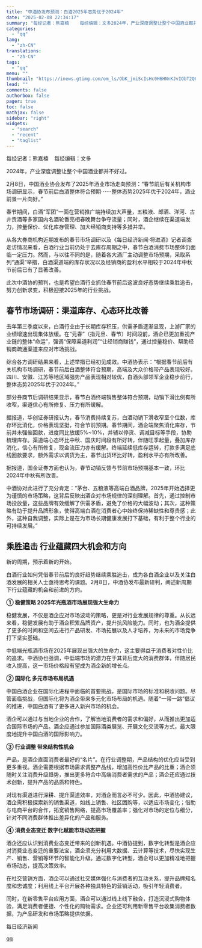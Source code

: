 ```yaml
---
title: "中酒协发布预测：白酒2025年态势优于2024年"
date: "2025-02-08 22:34:17"
summary: "每经记者：熊嘉楠    每经编辑：文多2024年，产业深度调整让整个中国酒业都并不好过。2月8日，中..."
categories:
  - "qq"
lang:
  - "zh-CN"
translations:
  - "zh-CN"
tags:
  - "qq"
menu: ""
thumbnail: "https://inews.gtimg.com/om_ls/ObK_jmiScIsHc0H6HNnKJvIObT2Q0G-ECOoIme-vHSDbYAA_640360/0"
lead: ""
comments: false
authorbox: false
pager: true
toc: false
mathjax: false
sidebar: "right"
widgets:
  - "search"
  - "recent"
  - "taglist"
---
```


每经记者：熊嘉楠    每经编辑：文多

2024年，产业深度调整让整个中国酒业都并不好过。

2月8日，中国酒业协会发布了2025年酒业市场走向预测：“春节前后有关机构市场调研显示，春节前后白酒整体符合预期⋯⋯整体态势2025年优于2024年，酒业前景一片向好。”

春节期间，白酒“军团”一面在营销推广端持续加大声量，五粮液、郎酒、洋河、古井贡酒等多家国内名酒轮番亮相春晚舞台争夺流量；同时，酒企继续在渠道端发力，控量保价、优化库存管理、加大经销商支持等多措并举。

从各大券商机构近期发布的春节市场调研以及《每日经济新闻·将进酒》记者调查走访情况来看，白酒行业当前仍处于去库存周期之中，春节白酒消费市场整体仍面临一定压力。然而，与以往不同的是，随着各大酒厂主动调整市场预期，采取系列“通渠”举措，白酒渠道端的库存状况以及经销商的盈利水平相较于2024年中秋节前后已有了显著改善。

此次中酒协的预判，也是希望白酒行业抓住春节前后这波良好态势继续乘胜追击，努力创新求变，积极迎接2025年的行业挑战。

春节市场调研：渠道库存、心态环比改善
------------------

去年第三季度以来，白酒行业由于长期库存积压，供需矛盾逐渐显现，上游厂家的业绩增速出现集体放缓。在“元春”（指元旦、春节）时间段前，酒企已更加重视产业链的整体“命运”，强调“保障渠道利润”“让经销商赚钱”，通过控量稳价、帮助经销商疏通渠道来应对市场挑战。

综合各方调研结果来看，上述举措已经初见成效。中酒协表示：“根据春节前后有关机构市场调研，春节前后白酒整体符合预期，高端及大众价格带产品表现较好。四川、安徽、江苏等地区域强势产品表现相对较优，白酒头部领军企业稳步前行，整体态势2025年优于2024年。”

部分券商节后调研结果显示，春节白酒终端销售整体符合预期，动销下滑比例有所收窄，渠道信心有所修复、压力有所缓解。

据报道，华创证券研报认为，春节消费持续复苏，白酒动销下滑收窄至个位数，库存环比消化，价格表现坚挺，符合节前预期。春节期间，酒企端聚焦消化库存，节前并未强催回款，进度同比放缓5%~10%，并辅以停货、调减目标等手段，协助梳理库存。渠道端心态环比中秋、国庆时间段有所好转，伴随旺季起量，叠加库存消化，信心有所修复，现金流压力亦有缓解。终端延续低库存运转，打款多满足底线回款要求，额外需求以调货为主，春节出货环比好转，盈利水平亦有所改善。

据报道，国金证券方面也认为，春节动销反馈与节前市场预期基本一致，环比2024年中秋有所改善。

中酒协对此进行了充分肯定：“茅台、五粮液等高端白酒品牌，2025年开始选择更为谨慎的市场策略，这背后反映出酒企对市场规律的深刻理解。首先，通过控制市场投放量，这些品牌有效缓解了供需矛盾，避免了价格的大幅波动；其次，这种策略有助于提升品牌形象，使得高端白酒在消费者心中始终保持稀缺性和尊贵感；此外，这种自我调整，实际上是在为市场长期健康发展打下基础，有利于整个行业的可持续发展。”

乘胜追击 行业蕴藏四大机会和方向
----------------

新的周期，预示着新的开始。

白酒行业如何凭借春节前后的良好趋势继续乘胜追击，成为各白酒企业以及关注白酒发展的相关人士亟待思考的课题。2月8日，中酒协发布最新研判，阐述新周期下行业蕴藏的机会和前进的方向。

**① 稳健策略 2025年光瓶酒市场展现强大生命力**

稳健发展，不仅是酒企应对市场波动的策略，更是对行业发展规律的尊重。从长远来看，稳健发展有助于酒企积累品牌资产，提升抗风险能力。同时，也为酒企提供了更多的时间和空间去进行产品研发、市场拓展以及人才培养，为未来的市场竞争打下坚实基础。

中低端光瓶酒市场在2025年展现出强大的生命力，这主要得益于消费者对性价比的追求。中酒协也强调，中低端市场的潜力在于其背后庞大的消费群体，伴随居民收入提高，这一市场价格段有望成为酒企新的增长点。

**② 国际化 多元市场布局机遇**

中国白酒企业在国际化进程中面临的首要挑战，是国际市场的标准和税收问题。尽管面临挑战，但国际化将为酒企带来多元化市场布局的机遇。随着“一带一路”倡议的推进，中国白酒有了更多进入新兴市场的机会。

酒企可以通过与当地企业的合作，了解当地消费者的需求和偏好，从而推出更加适合国际市场的产品。酒企应通过参加国际酒类展览、开展文化交流等方式，最大限度地提升中国白酒的国际影响力。

**③ 行业调整 带来结构性机会**

产品，是酒企直面消费者最好的“名片”。在行业调整期，产品结构的优化应当受到更多重视。酒企需要根据市场需求调整产品线，增加高性价比产品的比重；酒企须随时关注消费升级趋势，推出更多符合中高端消费者需求的产品；酒企还应通过技术创新，提升产品的品质和特色。

对现有渠道进行深耕、提升渠道效率，对酒企而言必不可少。因此，中酒协建议，酒企需积极探索新的销售渠道，如线上销售、社区团购等，以适应市场变化；借助与电商平台的合作，拓宽销售网络，提高市场覆盖率；强化对市场的定位与细分，针对不同消费群体推出差异化的产品和服务。

**④ 消费业态变迁 数字化赋能市场动态把握**

酒企还应认识到消费业态变迁带来的创新机遇。中酒协提到，数字化转型是酒企应对消费业态变迁的重要法宝，酒企须充分利用大数据、云计算等技术，尽快实现生产、销售、营销等环节的智能化升级。通过数字化转型，酒企可以更加精准地把握市场动态，提高决策效率。

在社交营销方面，酒企可以通过社交媒体强化与消费者的互动关系，提升品牌知名度和忠诚度；利用线上平台开展各种独具特色的营销活动，吸引年轻消费者。

同时，在新零售平台应用方面，酒企可以通过线上线下融合，打造沉浸式购物体验，满足消费者便捷、个性化的购物需求。企业还可利用新零售平台收集消费者数据，为产品研发和市场策略提供依据。

  

每日经济新闻

[qq](https://new.qq.com/rain/a/20250208A08SB600)
